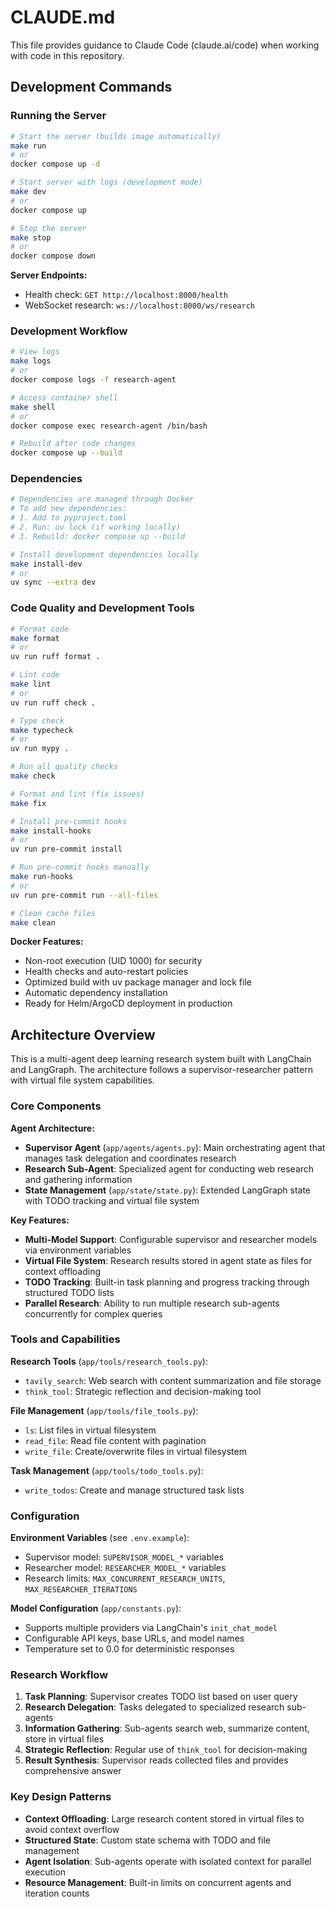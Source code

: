 # CLAUDE.md

This file provides guidance to Claude Code (claude.ai/code) when working with code in this repository.

## Development Commands

### Running the Server
```bash
# Start the server (builds image automatically)
make run
# or
docker compose up -d

# Start server with logs (development mode)
make dev
# or
docker compose up

# Stop the server
make stop
# or
docker compose down
```

**Server Endpoints:**
- Health check: `GET http://localhost:8000/health`
- WebSocket research: `ws://localhost:8000/ws/research`

### Development Workflow
```bash
# View logs
make logs
# or
docker compose logs -f research-agent

# Access container shell
make shell
# or
docker compose exec research-agent /bin/bash

# Rebuild after code changes
docker compose up --build
```

### Dependencies
```bash
# Dependencies are managed through Docker
# To add new dependencies:
# 1. Add to pyproject.toml
# 2. Run: uv lock (if working locally)
# 3. Rebuild: docker compose up --build

# Install development dependencies locally
make install-dev
# or
uv sync --extra dev
```

### Code Quality and Development Tools
```bash
# Format code
make format
# or
uv run ruff format .

# Lint code
make lint
# or
uv run ruff check .

# Type check
make typecheck
# or
uv run mypy .

# Run all quality checks
make check

# Format and lint (fix issues)
make fix

# Install pre-commit hooks
make install-hooks
# or
uv run pre-commit install

# Run pre-commit hooks manually
make run-hooks
# or
uv run pre-commit run --all-files

# Clean cache files
make clean
```

**Docker Features:**
- Non-root execution (UID 1000) for security
- Health checks and auto-restart policies
- Optimized build with uv package manager and lock file
- Automatic dependency installation
- Ready for Helm/ArgoCD deployment in production

## Architecture Overview

This is a multi-agent deep learning research system built with LangChain and LangGraph. The architecture follows a supervisor-researcher pattern with virtual file system capabilities.

### Core Components

**Agent Architecture:**
- **Supervisor Agent** (`app/agents/agents.py`): Main orchestrating agent that manages task delegation and coordinates research
- **Research Sub-Agent**: Specialized agent for conducting web research and gathering information
- **State Management** (`app/state/state.py`): Extended LangGraph state with TODO tracking and virtual file system

**Key Features:**
- **Multi-Model Support**: Configurable supervisor and researcher models via environment variables
- **Virtual File System**: Research results stored in agent state as files for context offloading
- **TODO Tracking**: Built-in task planning and progress tracking through structured TODO lists
- **Parallel Research**: Ability to run multiple research sub-agents concurrently for complex queries

### Tools and Capabilities

**Research Tools** (`app/tools/research_tools.py`):
- `tavily_search`: Web search with content summarization and file storage
- `think_tool`: Strategic reflection and decision-making tool

**File Management** (`app/tools/file_tools.py`):
- `ls`: List files in virtual filesystem
- `read_file`: Read file content with pagination
- `write_file`: Create/overwrite files in virtual filesystem

**Task Management** (`app/tools/todo_tools.py`):
- `write_todos`: Create and manage structured task lists

### Configuration

**Environment Variables** (see `.env.example`):
- Supervisor model: `SUPERVISOR_MODEL_*` variables
- Researcher model: `RESEARCHER_MODEL_*` variables
- Research limits: `MAX_CONCURRENT_RESEARCH_UNITS`, `MAX_RESEARCHER_ITERATIONS`

**Model Configuration** (`app/constants.py`):
- Supports multiple providers via LangChain's `init_chat_model`
- Configurable API keys, base URLs, and model names
- Temperature set to 0.0 for deterministic responses

### Research Workflow

1. **Task Planning**: Supervisor creates TODO list based on user query
2. **Research Delegation**: Tasks delegated to specialized research sub-agents
3. **Information Gathering**: Sub-agents search web, summarize content, store in virtual files
4. **Strategic Reflection**: Regular use of `think_tool` for decision-making
5. **Result Synthesis**: Supervisor reads collected files and provides comprehensive answer

### Key Design Patterns

- **Context Offloading**: Large research content stored in virtual files to avoid context overflow
- **Structured State**: Custom state schema with TODO and file management
- **Agent Isolation**: Sub-agents operate with isolated context for parallel execution
- **Resource Management**: Built-in limits on concurrent agents and iteration counts